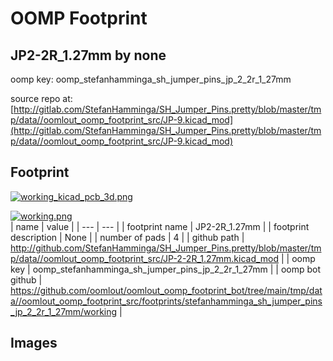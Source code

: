 # OOMP Footprint  
## JP2-2R_1.27mm  by none  
  
oomp key: oomp_stefanhamminga_sh_jumper_pins_jp_2_2r_1_27mm  
  
source repo at: [http://gitlab.com/StefanHamminga/SH_Jumper_Pins.pretty/blob/master/tmp/data//oomlout_oomp_footprint_src/JP-9.kicad_mod](http://gitlab.com/StefanHamminga/SH_Jumper_Pins.pretty/blob/master/tmp/data//oomlout_oomp_footprint_src/JP-9.kicad_mod)  
## Footprint  
  
[![working_kicad_pcb_3d.png](working_kicad_pcb_3d_600.png)](working_kicad_pcb_3d.png)  
  
[![working.png](working_600.png)](working.png)  
| name | value | 
| --- | --- | 
| footprint name | JP2-2R_1.27mm | 
| footprint description | None | 
| number of pads | 4 | 
| github path | http://github.com/StefanHamminga/SH_Jumper_Pins.pretty/blob/master/tmp/data//oomlout_oomp_footprint_src/JP-2-2R_1.27mm.kicad_mod | 
| oomp key | oomp_stefanhamminga_sh_jumper_pins_jp_2_2r_1_27mm | 
| oomp bot github | https://github.com/oomlout/oomlout_oomp_footprint_bot/tree/main/tmp/data//oomlout_oomp_footprint_src/footprints/stefanhamminga_sh_jumper_pins_jp_2_2r_1_27mm/working | 
## Images  
